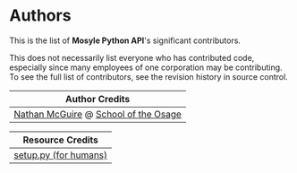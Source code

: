 
# Authors
<!--- https://opensource.google/documentation/reference/releasing/authors --->

This is the list of **Mosyle Python API**'s significant contributors.

This does not necessarily list everyone who has contributed code, especially since many employees of one corporation may be contributing. To see the full list of contributors, see the revision history in source control.

|Author Credits|
|-|
|[Nathan McGuire](https://github.com/nathanmcguire) @ [School of the Osage](https://osageschools.org/)|



|Resource Credits|
|-|
|[setup.py (for humans)](https://github.com/navdeep-G/setup.py)|
